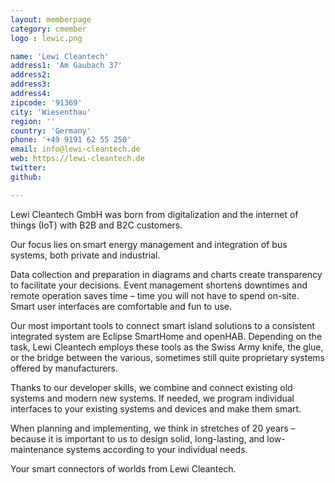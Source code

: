 ```yaml
---
layout: memberpage
category: cmember
logo : lewic.png

name: 'Lewi Cleantech'
address1: 'Am Gaubach 37'
address2: 
address3: 
address4: 
zipcode: '91369'
city: 'Wiesenthau'
region: ''
country: 'Germany'
phone: '+49 9191 62 55 250'
email: info@lewi-cleantech.de
web: https://lewi-cleantech.de
twitter: 
github: 

---
```

<p>Lewi Cleantech GmbH was born from digitalization and the internet of things (IoT) with B2B and B2C customers.

Our focus lies on smart energy management and integration of bus systems, both private and industrial.</p>

<!--more-->

<p>Data collection and preparation in diagrams and charts create transparency to facilitate your decisions. Event management shortens downtimes and remote operation saves time – time you will not have to spend on-site. Smart user interfaces are comfortable and fun to use.</p>

<p>Our most important tools to connect smart island solutions to a consistent integrated system are Eclipse SmartHome and openHAB. Depending on the task, Lewi Cleantech employs these tools as the Swiss Army knife, the glue, or the bridge between the various, sometimes still quite proprietary systems offered by manufacturers.</p>

<p>Thanks to our developer skills, we combine and connect existing old systems and modern new systems. If needed, we program individual interfaces to your existing systems and devices and make them smart.</p>

<p>When planning and implementing, we think in stretches of 20 years – because it is important to us to design solid, long-lasting, and low-maintenance systems according to your individual needs.</p>

<p>Your smart connectors of worlds from Lewi Cleantech.</p>